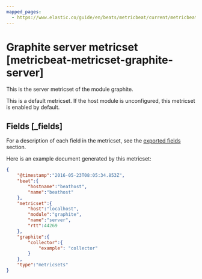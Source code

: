 ```yaml
---
mapped_pages:
  - https://www.elastic.co/guide/en/beats/metricbeat/current/metricbeat-metricset-graphite-server.html
---
```


<!-- This file is generated! See scripts/mage/docs_collector.go -->

# Graphite server metricset [metricbeat-metricset-graphite-server]

This is the server metricset of the module graphite.

This is a default metricset. If the host module is unconfigured, this metricset is enabled by default.

## Fields [_fields]

For a description of each field in the metricset, see the [exported fields](/reference/metricbeat/exported-fields-graphite.md) section.

Here is an example document generated by this metricset:

```json
{
    "@timestamp":"2016-05-23T08:05:34.853Z",
    "beat":{
        "hostname":"beathost",
        "name":"beathost"
    },
    "metricset":{
        "host":"localhost",
        "module":"graphite",
        "name":"server",
        "rtt":44269
    },
    "graphite":{
        "collector":{
            "example": "collector"
        }
    },
    "type":"metricsets"
}
```
